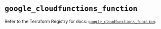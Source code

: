 # `google_cloudfunctions_function`

Refer to the Terraform Registry for docs: [`google_cloudfunctions_function`](https://registry.terraform.io/providers/hashicorp/google/6.49.2/docs/resources/cloudfunctions_function).
